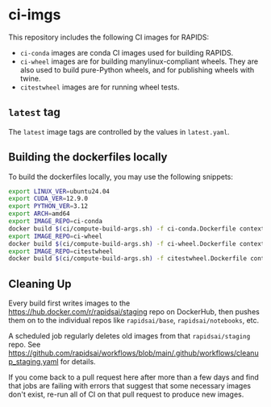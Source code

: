 # ci-imgs

This repository includes the following CI images for RAPIDS:

- `ci-conda` images are conda CI images used for building RAPIDS.
- `ci-wheel` images are for building manylinux-compliant wheels. They are also used to build pure-Python wheels, and for publishing wheels with twine.
- `citestwheel` images are for running wheel tests.

## `latest` tag

The `latest` image tags are controlled by the values in `latest.yaml`.

## Building the dockerfiles locally

To build the dockerfiles locally, you may use the following snippets:

```sh
export LINUX_VER=ubuntu24.04
export CUDA_VER=12.9.0
export PYTHON_VER=3.12
export ARCH=amd64
export IMAGE_REPO=ci-conda
docker build $(ci/compute-build-args.sh) -f ci-conda.Dockerfile context/
export IMAGE_REPO=ci-wheel
docker build $(ci/compute-build-args.sh) -f ci-wheel.Dockerfile context/
export IMAGE_REPO=citestwheel
docker build $(ci/compute-build-args.sh) -f citestwheel.Dockerfile context/
```

## Cleaning Up

Every build first writes images to the https://hub.docker.com/r/rapidsai/staging repo on DockerHub,
then pushes them on to the individual repos like `rapidsai/base`, `rapidsai/notebooks`, etc.

A scheduled job regularly deletes old images from that `rapidsai/staging` repo.
See https://github.com/rapidsai/workflows/blob/main/.github/workflows/cleanup_staging.yaml for details.

If you come back to a pull request here after more than a few days and find that jobs are failing with errors
that suggest that some necessary images don't exist, re-run all of CI on that pull request to produce new images.
